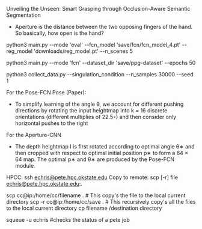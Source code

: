 Unveiling the Unseen: Smart Grasping through Occlusion-Aware Semantic Segmentation

- Aperture is the distance between the two opposing fingers of the hand. So basically, how open is the hand?

<!-- python3 main.py --mode 'eval' --fcn_model 'downloads/fcn_model.pt' --reg_model 'downloads/reg_model.pt' --n_scenes 5 -->
python3 main.py --mode 'eval' --fcn_model 'save/fcn/fcn_model_4.pt' --reg_model 'downloads/reg_model.pt' --n_scenes 5

python3 main.py --mode 'fcn' --dataset_dir 'save/ppg-dataset' --epochs 50

python3 collect_data.py --singulation_condition --n_samples 30000 --seed 1

For the Pose-FCN Pose (Paper):
- To simplify learning of the angle θ, we account for
different pushing directions by rotating the input heightmap into
k = 16 discrete orientations (different multiplies of 22.5◦) and
then consider only horizontal pushes to the right

For the Aperture-CNN
- The depth heightmap I is first rotated according to optimal angle θ∗ and then cropped with
respect to optimal initial position p∗ to form a 64 × 64 map. The
optimal p∗ and θ∗ are produced by the Pose-FCN module.


HPCC: ssh echris@pete.hpc.okstate.edu
Copy to remote: scp [-r] file echris@pete.hpc.okstate.edu:.

scp cc@ip:/home/cc/filename . # This copy's the file to the local current directory
scp -r cc@ip:/home/cc/save . # This recursively copy's all the files to the local current directory
cp filename /destination directory

squeue -u echris #checks the status of a pete job